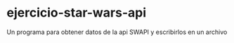 # ejercicio-star-wars-api
Un programa para obtener datos de la api SWAPI y escribirlos en un archivo
